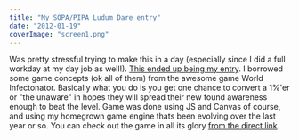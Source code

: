 ```yaml
---
title: "My SOPA/PIPA Ludum Dare entry"
date: "2012-01-19"
coverImage: "screen1.png"
---
```


Was pretty stressful trying to make this in a day (especially since I did a full workday at my day job as well!). [This ended up being my entry](http://www.ludumdare.com/compo/sopajam/?action=preview&uid=10305). I borrowed some game concepts (ok all of them) from the awesome game World Infectonator. Basically what you do is you get one chance to convert a 1%'er or "the unaware" in hopes they will spread their new found awareness enough to beat the level. Game was done using JS and Canvas of course, and using my homegrown game engine thats been evolving over the last year or so. You can check out the game in all its glory [from the direct link](http://www.somethinghitme.com/projects/sopa/).
